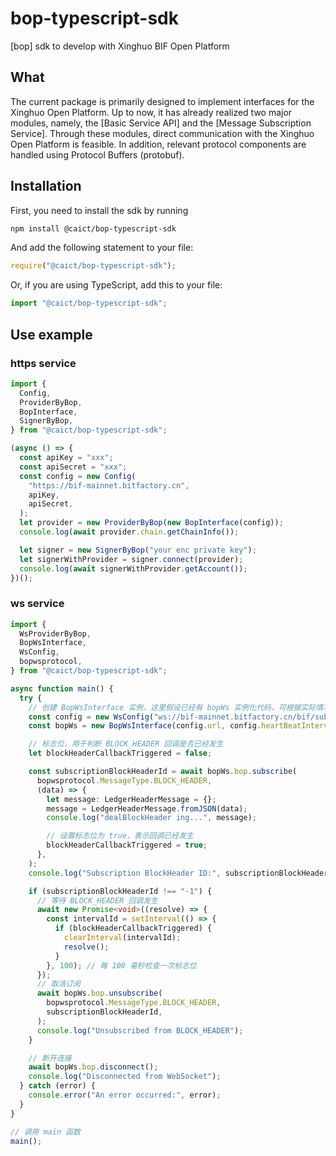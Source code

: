 # bop-typescript-sdk

[bop] sdk to develop with Xinghuo BIF Open Platform

## What

The current package is primarily designed to implement interfaces for the Xinghuo Open Platform. Up to now, it has already realized two major modules, namely, the [Basic Service API] and the [Message Subscription Service]. Through these modules, direct communication with the Xinghuo Open Platform is feasible. In addition, relevant protocol components are handled using Protocol Buffers (protobuf).

## Installation

First, you need to install the sdk by running

```bash
npm install @caict/bop-typescript-sdk
```

And add the following statement to your file:

```js
require("@caict/bop-typescript-sdk");
```

Or, if you are using TypeScript, add this to your file:

```ts
import "@caict/bop-typescript-sdk";
```

## Use example

### https service

```ts
import {
  Config,
  ProviderByBop,
  BopInterface,
  SignerByBop,
} from "@caict/bop-typescript-sdk";

(async () => {
  const apiKey = "xxx";
  const apiSecret = "xxx";
  const config = new Config(
    "https://bif-mainnet.bitfactory.cn",
    apiKey,
    apiSecret,
  );
  let provider = new ProviderByBop(new BopInterface(config));
  console.log(await provider.chain.getChainInfo());

  let signer = new SignerByBop("your enc private key");
  let signerWithProvider = signer.connect(provider);
  console.log(await signerWithProvider.getAccount());
})();
```

### ws service

```ts
import {
  WsProviderByBop,
  BopWsInterface,
  WsConfig,
  bopwsprotocol,
} from "@caict/bop-typescript-sdk";

async function main() {
  try {
    // 创建 BopWsInterface 实例，这里假设已经有 bopWs 实例化代码，可根据实际情况修改
    const config = new WsConfig("ws://bif-mainnet.bitfactory.cn/bif/subscribe"); // 替换为实际的 WebSocket 地址
    const bopWs = new BopWsInterface(config.url, config.heartBeatInterval);

    // 标志位，用于判断 BLOCK_HEADER 回调是否已经发生
    let blockHeaderCallbackTriggered = false;

    const subscriptionBlockHeaderId = await bopWs.bop.subscribe(
      bopwsprotocol.MessageType.BLOCK_HEADER,
      (data) => {
        let message: LedgerHeaderMessage = {};
        message = LedgerHeaderMessage.fromJSON(data);
        console.log("dealBlockHeader ing...", message);

        // 设置标志位为 true，表示回调已经发生
        blockHeaderCallbackTriggered = true;
      },
    );
    console.log("Subscription BlockHeader ID:", subscriptionBlockHeaderId);

    if (subscriptionBlockHeaderId !== "-1") {
      // 等待 BLOCK_HEADER 回调发生
      await new Promise<void>((resolve) => {
        const intervalId = setInterval(() => {
          if (blockHeaderCallbackTriggered) {
            clearInterval(intervalId);
            resolve();
          }
        }, 100); // 每 100 毫秒检查一次标志位
      });
      // 取消订阅
      await bopWs.bop.unsubscribe(
        bopwsprotocol.MessageType.BLOCK_HEADER,
        subscriptionBlockHeaderId,
      );
      console.log("Unsubscribed from BLOCK_HEADER");
    }

    // 断开连接
    await bopWs.bop.disconnect();
    console.log("Disconnected from WebSocket");
  } catch (error) {
    console.error("An error occurred:", error);
  }
}

// 调用 main 函数
main();
```
